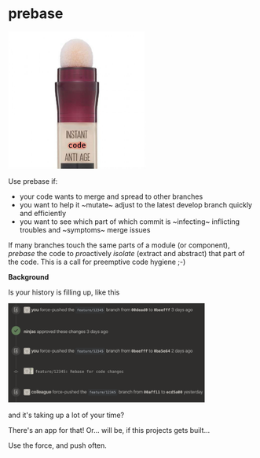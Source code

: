 # prebase

<img alt="Prebase instant code anti-age" src="instant-code-anti-age.jpg" width="280" />

Use prebase if:
- your code wants to merge and spread to other branches
- you want to help it ~mutate~ adjust to the latest develop branch quickly and efficiently
- you want to see which part of which commit is ~infecting~ inflicting troubles and ~symptoms~ merge issues

If many branches touch the same parts of a module (or component), *prebase* the code to *pro*actively _isolate_ (extract and abstract) that part of the code. This is a call for preemptive code hygiene ;-)

**Background**

Is your history is filling up, like this

<img src="use-the-force--push.png" width="400" />

and it's taking up a lot of your time?

There's an app for that! Or... will be, if this projects gets built...

Use the force, and push often.
